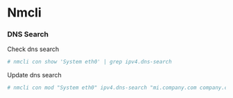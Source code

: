 # Nmcli

### DNS Search

Check dns search 
``` bash
# nmcli con show 'System eth0' | grep ipv4.dns-search
```

Update dns search
``` bash
# nmcli con mod "System eth0" ipv4.dns-search "mi.company.com company.com"
```
